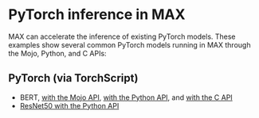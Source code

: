 # PyTorch inference in MAX

MAX can accelerate the inference of existing PyTorch models. These
examples show several common PyTorch models running in MAX through the
Mojo, Python, and C APIs:

## PyTorch (via TorchScript)

- BERT, [with the Mojo API](./bert-mojo-torchscript/),
[with the Python API](./bert-python-torchscript/),
and [with the C API](./bert-c-torchscript/)
- [ResNet50 with the Python API](./resnet50-python-torchscript/)
